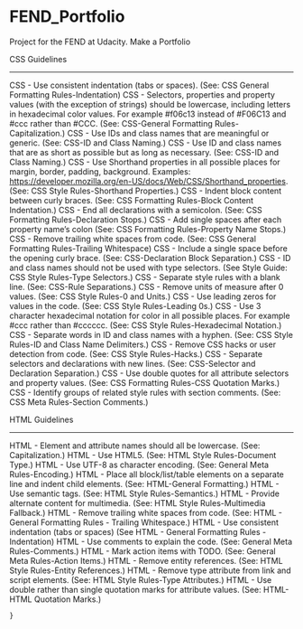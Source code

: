 # FEND_Portfolio
Project for the FEND at Udacity. Make a Portfolio




CSS Guidelines
***********************************************************************************************************************************************************************************

CSS - Use consistent indentation (tabs or spaces). (See: CSS General Formatting Rules-Indentation)
CSS - Selectors, properties and property values (with the exception of strings) should be lowercase, 
		including letters in hexadecimal color values. For example #f06c13 instead of #F06C13 and #ccc rather than #CCC. (See: CSS-General Formatting Rules-Capitalization.)
CSS - Use IDs and class names that are meaningful or generic. (See: CSS-ID and Class Naming.)
CSS - Use ID and class names that are as short as possible but as long as necessary. (See: CSS-ID and Class Naming.)
CSS - Use Shorthand properties in all possible places for margin, border, padding, background. 
		Examples: https://developer.mozilla.org/en-US/docs/Web/CSS/Shorthand_properties. (See: CSS Style Rules-Shorthand Properties.)
CSS - Indent block content between curly braces. (See: CSS Formatting Rules-Block Content Indentation.)
CSS - End all declarations with a semicolon. (See: CSS Formatting Rules-Declaration Stops.)
CSS - Add single spaces after each property name’s colon (See: CSS Formatting Rules-Property Name Stops.)
CSS - Remove trailing white spaces from code. (See: CSS General Formatting Rules-Trailing Whitespace)
CSS - Include a single space before the opening curly brace. (See: CSS-Declaration Block Separation.)
CSS - ID and class names should not be used with type selectors. (See Style Guide: CSS Style Rules-Type Selectors.)
CSS - Separate style rules with a blank line. (See: CSS-Rule Separations.)
CSS - Remove units of measure after 0 values. (See: CSS Style Rules-0 and Units.)
CSS - Use leading zeros for values in the code. (See: CSS Style Rules-Leading 0s.)
CSS - Use 3 character hexadecimal notation for color in all possible places. For example #ccc rather than #cccccc. (See: CSS Style Rules-Hexadecimal Notation.)
CSS - Separate words in ID and class names with a hyphen. (See: CSS Style Rules-ID and Class Name Delimiters.)
CSS - Remove CSS hacks or user detection from code. (See: CSS Style Rules-Hacks.)
CSS - Separate selectors and declarations with new lines. (See: CSS-Selector and Declaration Separation.)
CSS - Use double quotes for all attribute selectors and property values. (See: CSS Formatting Rules-CSS Quotation Marks.)
CSS - Identify groups of related style rules with section comments. (See: CSS Meta Rules-Section Comments.)

HTML Guidelines
***************************************************************************************************************************************************************************************

HTML - Element and attribute names should all be lowercase. (See: Capitalization.)
HTML - Use HTML5. (See: HTML Style Rules-Document Type.)
HTML - Use UTF-8 as character encoding. (See: General Meta Rules-Encoding.)
HTML - Place all block/list/table elements on a separate line and indent child elements. (See: HTML-General Formatting.)
HTML - Use semantic tags. (See: HTML Style Rules-Semantics.)
HTML - Provide alternate content for multimedia. (See: HTML Style Rules-Multimedia Fallback.)
HTML - Remove trailing white spaces from code. (See: HTML - General Formatting Rules - Trailing Whitespace.)
HTML - Use consistent indentation (tabs or spaces) (See HTML - General Formatting Rules - Indentation)
HTML - Use comments to explain the code. (See: General Meta Rules-Comments.)
HTML - Mark action items with TODO. (See: General Meta Rules-Action Items.)
HTML - Remove entity references. (See: HTML Style Rules-Entity References.)
HTML - Remove type attribute from link and script elements. (See: HTML Style Rules-Type Attributes.)
HTML - Use double rather than single quotation marks for attribute values. (See: HTML-HTML Quotation Marks.)



	}